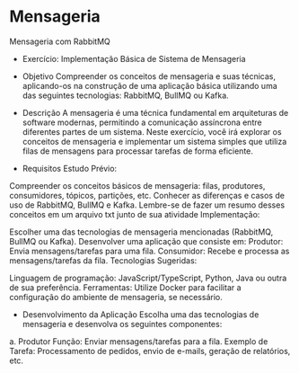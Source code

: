 # Mensageria
Mensageria com RabbitMQ

- Exercício: Implementação Básica de Sistema de Mensageria

- Objetivo
Compreender os conceitos de mensageria e suas técnicas, aplicando-os na construção de uma aplicação básica utilizando uma das seguintes tecnologias: RabbitMQ, BullMQ ou Kafka.

- Descrição
A mensageria é uma técnica fundamental em arquiteturas de software modernas, permitindo a comunicação assíncrona entre diferentes partes de um sistema. Neste exercício, você irá explorar os conceitos de mensageria e implementar um sistema simples que utiliza filas de mensagens para processar tarefas de forma eficiente.

- Requisitos
Estudo Prévio:

Compreender os conceitos básicos de mensageria: filas, produtores, consumidores, tópicos, partições, etc.
Conhecer as diferenças e casos de uso de RabbitMQ, BullMQ e Kafka.
Lembre-se de fazer um resumo desses conceitos em um arquivo txt junto de sua atividade
Implementação:

Escolher uma das tecnologias de mensageria mencionadas (RabbitMQ, BullMQ ou Kafka).
Desenvolver uma aplicação que consiste em:
Produtor: Envia mensagens/tarefas para uma fila.
Consumidor: Recebe e processa as mensagens/tarefas da fila.
Tecnologias Sugeridas:

Linguagem de programação: JavaScript/TypeScript, Python, Java ou outra de sua preferência.
Ferramentas: Utilize Docker para facilitar a configuração do ambiente de mensageria, se necessário.


- Desenvolvimento da Aplicação
Escolha uma das tecnologias de mensageria e desenvolva os seguintes componentes:

a. Produtor
Função: Enviar mensagens/tarefas para a fila.
Exemplo de Tarefa: Processamento de pedidos, envio de e-mails, geração de relatórios, etc.
